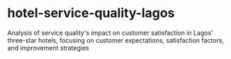# hotel-service-quality-lagos
Analysis of service quality's impact on customer satisfaction in Lagos' three-star hotels, focusing on customer expectations, satisfaction factors, and improvement strategies
